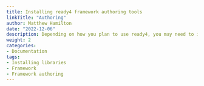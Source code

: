 ```yaml
---
title: Installing ready4 framework authoring tools
linkTitle: "Authoring"
author: Matthew Hamilton
date: "2022-12-06"
description: Depending on how you plan to use ready4, you may need to install some or all of its authoring tools.
weight: 2
categories: 
- Documentation
tags: 
- Installing libraries
- Framework
- Framework authoring
---
```




